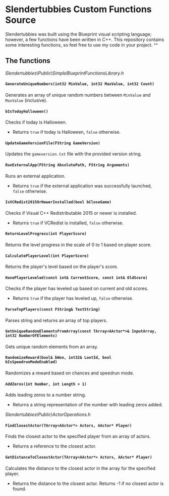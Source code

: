 # Slendertubbies Custom Functions Source 

Slendertubbies was built using the Blueprint visual scripting language; however, a few functions have been written in C++. This repository contains some interesting functions, so feel free to use my code in your project. ^^

## The functions 

*Slendertubbies\Public\SimpleBlueprintFunctionsLibrary.h*

#### `GenerateUniqueNumbers(int32 MinValue, int32 MaxValue, int32 Count)`
Generates an array of unique random numbers between `MinValue` and `MaxValue` (inclusive).

#### `bIsTodayHalloween()`
Checks if today is Halloween.
- Returns `true` if today is Halloween, `false` otherwise.

#### `UpdateGameVersionFile(FString GameVersion)`
Updates the `gameversion.txt` file with the provided version string.

#### `RunExternalApp(FString AbsolutePath, FString Arguments)`
Runs an external application.
- Returns `true` if the external application was successfully launched, `false` otherwise.

#### `IsVCRedist2015OrNewerInstalled(bool bCloseGame)`
Checks if Visual C++ Redistributable 2015 or newer is installed.
- Returns `true` if VCRedist is installed, `false` otherwise.

#### `ReturnLevelProgress(int PlayerScore)`
Returns the level progress in the scale of 0 to 1 based on player score.

#### `CalculatePlayerLevel(int PlayerScore)`
Returns the player's level based on the player's score.

#### `HavePlayerLeveled(const int& CurrentScore, const int& OldScore)`
Checks if the player has leveled up based on current and old scores.
- Returns `true` if the player has leveled up, `false` otherwise.

#### `ParseTopPlayers(const FString& TextString)`
Parses string and returns an array of top players.

#### `GetUniqueRandomElementsFromArray(const TArray<AActor*>& InputArray, int32 NumberOfElements)`
Gets unique random elements from an array.

#### `RandomizeReward(bool& bWon, int32& LootId, bool bIsSpeedrunModeEnabled)`
Randomizes a reward based on chances and speedrun mode.

#### `AddZeros(int Number, int Length = 1)`
Adds leading zeros to a number string.
- Returns a string representation of the number with leading zeros added.

*Slendertubbies\Public\ActorOperations.h*

#### `FindClosestActor(TArray<AActor*> Actors, AActor* Player)`
Finds the closest actor to the specified player from an array of actors.
- Returns a reference to the closest actor.

#### `GetDistanceToClosestActor(TArray<AActor*> Actors, AActor* Player)`
Calculates the distance to the closest actor in the array for the specified player.
- Returns the distance to the closest actor. Returns -1 if no closest actor is found.
